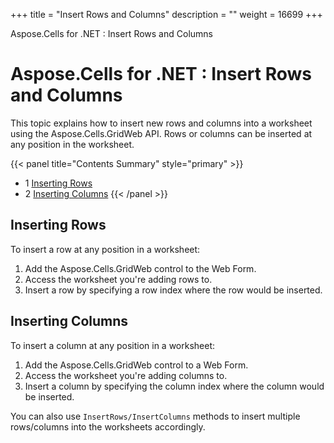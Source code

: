 +++
title = "Insert Rows and Columns" 
description = "" 
weight = 16699 
+++

Aspose.Cells for .NET : Insert Rows and Columns  

# Aspose.Cells for .NET : Insert Rows and Columns


This topic explains how to insert new rows and columns into a worksheet using the Aspose.Cells.GridWeb API. Rows or columns can be inserted at any position in the worksheet.

{{< panel title="Contents Summary" style="primary" >}}
*   1 [Inserting Rows](#InsertRowsandColumns-InsertingRows)
*   2 [Inserting Columns](#InsertRowsandColumns-InsertingColumns)
{{< /panel >}}
 

## Inserting Rows

To insert a row at any position in a worksheet:

1.  Add the Aspose.Cells.GridWeb control to the Web Form.
2.  Access the worksheet you're adding rows to.
3.  Insert a row by specifying a row index where the row would be inserted.

## Inserting Columns

To insert a column at any position in a worksheet:

1.  Add the Aspose.Cells.GridWeb control to a Web Form.
2.  Access the worksheet you're adding columns to.
3.  Insert a column by specifying the column index where the column would be inserted.

You can also use `InsertRows/InsertColumns` methods to insert multiple rows/columns into the worksheets accordingly.

